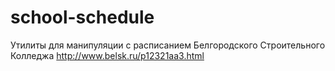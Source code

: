 # school-schedule
Утилиты для манипуляции с расписанием Белгородского Строительного Колледжа http://www.belsk.ru/p12321aa3.html
